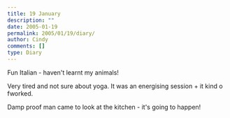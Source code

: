 ```yaml
---
title: 19 January
description: ""
date: 2005-01-19
permalink: 2005/01/19/diary/
author: Cindy
comments: []
type: Diary
---
```


Fun Italian - haven't learnt my animals!

Very tired and not sure about yoga. It was an energising session + it kind o fworked.

Damp proof man came to look at the kitchen - it's going to happen!
